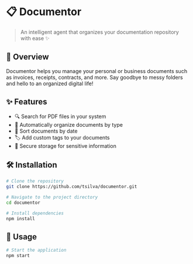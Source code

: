 # 📋 Documentor

> An intelligent agent that organizes your documentation repository with ease ✨

## 🚀 Overview

Documentor helps you manage your personal or business documents such as invoices, receipts, contracts, and more. Say goodbye to messy folders and hello to an organized digital life!

## ✨ Features

- 🔍 Search for PDF files in your system
- 📁 Automatically organize documents by type
- 📅 Sort documents by date
- 🏷️ Add custom tags to your documents
- 🔐 Secure storage for sensitive information

## 🛠️ Installation

```bash
# Clone the repository
git clone https://github.com/tsilva/documentor.git

# Navigate to the project directory
cd documentor

# Install dependencies
npm install
```

## 📖 Usage

```bash
# Start the application
npm start
```
